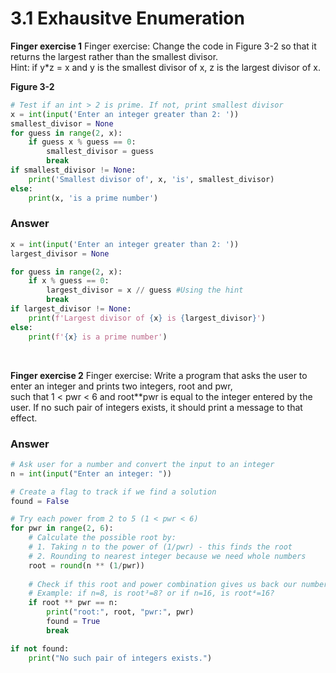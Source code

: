 # 3.1   Exhausitve Enumeration
**Finger exercise 1** Finger exercise: Change the code in Figure 3-2 so that it returns the largest rather than the smallest divisor. <br> Hint: if y*z = x and y is the smallest divisor of x, z is the largest divisor of x.

**Figure 3-2**
```python
# Test if an int > 2 is prime. If not, print smallest divisor
x = int(input('Enter an integer greater than 2: '))
smallest_divisor = None
for guess in range(2, x):
    if guess x % guess == 0:
        smallest_divisor = guess
        break
if smallest_divisor != None:
    print('Smallest divisor of', x, 'is', smallest_divisor)
else:
    print(x, 'is a prime number')
```

### Answer
```python
x = int(input('Enter an integer greater than 2: '))
largest_divisor = None

for guess in range(2, x):
    if x % guess == 0:
        largest_divisor = x // guess #Using the hint
        break
if largest_divisor != None:
    print(f'Largest divisor of {x} is {largest_divisor}')
else:
    print(f'{x} is a prime number')
```
<br>

**Finger exercise 2** Finger exercise: Write a program that asks the user to enter an integer and prints two integers, root and pwr, <br> such that 1 < pwr < 6 and root**pwr is equal to the integer entered by the user. If no such pair of integers exists, it should print a message to that effect.

### Answer
```python
# Ask user for a number and convert the input to an integer
n = int(input("Enter an integer: "))

# Create a flag to track if we find a solution
found = False

# Try each power from 2 to 5 (1 < pwr < 6)
for pwr in range(2, 6):  
    # Calculate the possible root by:
    # 1. Taking n to the power of (1/pwr) - this finds the root
    # 2. Rounding to nearest integer because we need whole numbers
    root = round(n ** (1/pwr))
    
    # Check if this root and power combination gives us back our number
    # Example: if n=8, is root³=8? or if n=16, is root⁴=16?
    if root ** pwr == n:
        print("root:", root, "pwr:", pwr)
        found = True
        break

if not found:
    print("No such pair of integers exists.")
